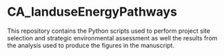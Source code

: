 # CA_landuseEnergyPathways
This repository contains the Python scripts used to perform project site selection and strategic environmental assessment as well the results from the analysis used to produce the figures in the manuscript. 
